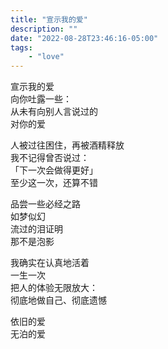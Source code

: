 ```yaml
---
title: "宣示我的爱"
description: ""
date: "2022-08-28T23:46:16-05:00"
tags: 
    - "love"
---
```

宣示我的爱\
向你吐露一些：\
从未有向别人言说过的\
对你的爱

人被过往困住，再被酒精释放\
我不记得曾否说过：\
「下一次会做得更好」\
至少这一次，还算不错

品尝一些必经之路\
如梦似幻\
流过的泪证明\
那不是泡影

我确实在认真地活着\
一生一次\
把人的体验无限放大：\
彻底地做自己、彻底遗憾

依旧的爱\
无泊的爱
